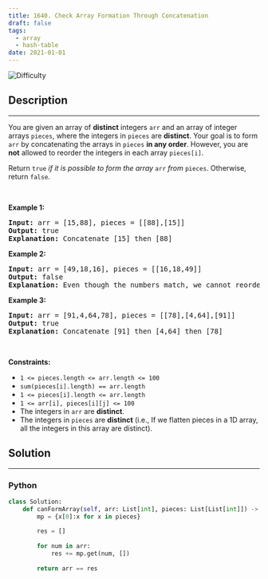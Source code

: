 ```yaml
---
title: 1640. Check Array Formation Through Concatenation
draft: false
tags: 
  - array
  - hash-table
date: 2021-01-01
---
```


![Difficulty](https://img.shields.io/badge/Difficulty-Easy-blue.svg)

## Description

---
<p>You are given an array of <strong>distinct</strong> integers <code>arr</code> and an array of integer arrays <code>pieces</code>, where the integers in <code>pieces</code> are <strong>distinct</strong>. Your goal is to form <code>arr</code> by concatenating the arrays in <code>pieces</code> <strong>in any order</strong>. However, you are <strong>not</strong> allowed to reorder the integers in each array <code>pieces[i]</code>.</p>

<p>Return <code>true</code> <em>if it is possible </em><em>to form the array </em><code>arr</code><em> from </em><code>pieces</code>. Otherwise, return <code>false</code>.</p>

<p>&nbsp;</p>
<p><strong class="example">Example 1:</strong></p>

<pre>
<strong>Input:</strong> arr = [15,88], pieces = [[88],[15]]
<strong>Output:</strong> true
<strong>Explanation:</strong> Concatenate [15] then [88]
</pre>

<p><strong class="example">Example 2:</strong></p>

<pre>
<strong>Input:</strong> arr = [49,18,16], pieces = [[16,18,49]]
<strong>Output:</strong> false
<strong>Explanation:</strong> Even though the numbers match, we cannot reorder pieces[0].
</pre>

<p><strong class="example">Example 3:</strong></p>

<pre>
<strong>Input:</strong> arr = [91,4,64,78], pieces = [[78],[4,64],[91]]
<strong>Output:</strong> true
<strong>Explanation:</strong> Concatenate [91] then [4,64] then [78]
</pre>

<p>&nbsp;</p>
<p><strong>Constraints:</strong></p>

<ul>
	<li><code>1 &lt;= pieces.length &lt;= arr.length &lt;= 100</code></li>
	<li><code>sum(pieces[i].length) == arr.length</code></li>
	<li><code>1 &lt;= pieces[i].length &lt;= arr.length</code></li>
	<li><code>1 &lt;= arr[i], pieces[i][j] &lt;= 100</code></li>
	<li>The integers in <code>arr</code> are <strong>distinct</strong>.</li>
	<li>The integers in <code>pieces</code> are <strong>distinct</strong> (i.e., If we flatten pieces in a 1D array, all the integers in this array are distinct).</li>
</ul>


## Solution

---
### Python
``` py title='check-array-formation-through-concatenation'
class Solution:
    def canFormArray(self, arr: List[int], pieces: List[List[int]]) -> bool:
        mp = {x[0]:x for x in pieces}
        
        res = []
        
        for num in arr:
            res += mp.get(num, [])
        
        return arr == res

```

